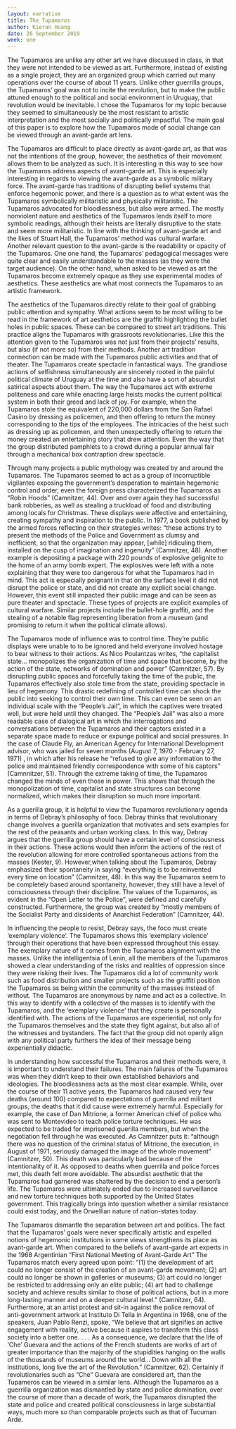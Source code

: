 ```yaml
---
layout: narrative
title: The Tupamaros
author: Kieran Huang
date: 26 September 2019
week: one
---
```


The Tupamaros are unlike any other art we have discussed in class, in that they were not intended to be viewed as art. Furthermore, instead of existing as a single project, they are an organized group which carried out many operations over the course of about 11 years. Unlike other guerrilla groups, the Tupamaros’ goal was not to incite the revolution, but to make the public attuned enough to the political and social environment in Uruguay, that revolution would be inevitable. I chose the Tupamaros for my topic because they seemed to simultaneously be the most resistant to artistic interpretation and the most socially and politically impactful. The main goal of this paper is to explore how the Tupamaros mode of social change can be viewed through an avant-garde art lens.

The Tupamaros are difficult to place directly as avant-garde art, as that was not the intentions of the group, however, the aesthetics of their movement allows them to be analyzed as such. It is interesting in this way to see how the Tupamaros address aspects of avant-garde art. This is especially interesting in regards to viewing the avant-garde as a symbolic military force. The avant-garde has traditions of disrupting belief systems that enforce hegemonic power, and there is a question as to what extent was the Tupamaros symbolically militaristic and physically militaristic. The Tupamaros advocated for bloodlessness, but also were armed. The mostly nonviolent nature and aesthetics of the Tupamaros lends itself to more symbolic readings, although their heists are literally disruptive to the state and seem more militaristic. In line with the thinking of avant-garde art and the likes of Stuart Hall, the Tupamaros’ method was cultural warfare. Another relevant question to the avant-garde is the readability or opacity of the Tupamaros. One one hand, the Tupamaros’ pedagogical messages were quite clear and easily understandable to the masses (as they were the target audience). On the other hand, when asked to be viewed as art the Tupamaros become extremely opaque as they use experimental modes of aesthetics. These aesthetics are what most connects the Tupamaros to an artistic framework.

The aesthetics of the Tupamaros directly relate to their goal of grabbing public attention and sympathy. What actions seem to be most willing to be read in the framework of art aesthetics are the graffiti highlighting the bullet holes in public spaces. These can be compared to street art traditions. This practice aligns the Tupamaros with grassroots revolutionaries. Like this the attention given to the Tupamaros was not just from their projects’ results, but also (if not more so) from their methods. Another art tradition connection can be made with the Tupamaros public activities and that of theater. The Tupamaros create spectacle in fantastical ways. The grandiose actions of selfishness simultaneously are sincerely rooted in the painful political climate of Uruguay at the time and also have a sort of absurdist satirical aspects about them. The way the Tupamaros act with extreme politeness and care while enacting large heists mocks the current political system in both their greed and lack of joy. For example, when the Tupamaros stole the equivalent of 220,000 dollars from the San Rafael Casino by dressing as policemen, and then offering to return the money corresponding to the tips of the employees. The intricacies of the heist such as dressing up as policemen, and then unexpectedly offering to return the money created an entertaining story that drew attention. Even the way that the group distributed pamphlets to a crowd during a popular annual fair through a mechanical box contraption drew spectacle.

Through many projects a public mythology was created by and around the Tupamaros. The Tupamaros seemed to act as a group of incorruptible vigilantes exposing the government’s desperation to maintain hegemonic control and order, even the foreign press characterized the Tupamaros as “Robin Hoods” (Camnitzer, 44). Over and over again they had successful bank robberies, as well as stealing a truckload of food and distributing among locals for Christmas. These displays were affective and entertaining, creating sympathy and inspiration to the public. In 1977, a book published by the armed forces reflecting on their strategies writes: “these actions try to present the methods of the Police and Government as clumsy and inefficient, so that the organization may appear, [while] ridiculing them, installed on the cusp of imagination and ingenuity” (Camnitzer, 48). Another example is depositing a package with 220 pounds of explosive gelignite to the home of an army bomb expert. The explosives were left with a note explaining that they were too dangerous for what the Tupamaros had in mind. This act is especially poignant in that on the surface level it did not disrupt the police or state, and did not create any explicit social change. However, this event still impacted their public image and can be seen as pure theater and spectacle. These types of projects are explicit examples of cultural warfare. Similar projects include the bullet-hole graffiti, and the stealing of a notable flag representing liberation from a museum (and promising to return it when the political climate allows).

The Tupamaros mode of influence was to control time. They’re public displays were unable to to be ignored and held everyone involved hostage to bear witness to their actions. As Nico Poulantzas writes, “the capitalist state… monopolizes the organization of time and space that become, by the action of the state, networks of domination and power” (Camnitzer, 57). By disrupting public spaces and forcefully taking the time of the public, the Tupamaros effectively also stole time from the state, providing spectacle in lieu of hegemony. This drastic redefining of controlled time can shock the public into seeking to control their own time. This can even be seen on an individual scale with the “People’s Jail”, in which the captives were treated well, but were held until they changed. The “People’s Jail” was also a more readable case of dialogical art in which the interrogations and conversations between the Tupamaros and their captors existed in a separate space made to reduce or expunge political and social pressures. In the case of Claude Fly, an American Agency for International Development advisor, who was jailed for seven months (August 7, 1970 - February 27, 1971) , in which after his release he “refused to give any information to the police and maintained friendly correspondence with some of his captors” (Camnnitzer, 51). Through the extreme taking of time, the Tupamaros changed the minds of even those in power. This shows that through the monopolization of time, capitalist and state structures can become normalized, which makes their disruption so much more important.

As a guerilla group, it is helpful to view the Tupamaros revolutionary agenda in terms of Debray’s philosophy of foco. Debray thinks that revolutionary change involves a guerilla organization that motivates and sets examples for the rest of the peasants and urban working class. In this way, Debray argues that the guerilla group should have a certain level of consciousness in their actions. These actions would then inform the actions of the rest of the revolution allowing for more controlled spontaneous actions from the masses (Kester, 9). However,when talking about the Tupamaros, Debray emphasized their spontaneity in saying “everything is to be reinvented every time on location” (Camnitzer, 48). In this way the Tupamaros seem to be completely based around spontaneity, however, they still have a level of consciousness through their discipline. The values of the Tupamaros, as evident in the “Open Letter to the Police”, were defined and carefully constructed. Furthermore, the group was created by “mostly members of the Socialist Party and dissidents of Anarchist Federation” (Camnitzer, 44).

In influencing the people to resist, Debray says, the foco must create ‘exemplary violence’. The Tupamaros shows this ‘exemplary violence’ through their operations that have been expressed throughout this essay. The exemplary nature of it comes from the Tupamaros alignment with the masses. Unlike the intelligentsia of Lenin, all the members of the Tupamaros showed a clear understanding of the risks and realities of oppression since they were risking their lives. The Tupamaros did a lot of community work such as food distribution and smaller projects such as the graffiti position the Tupamaros as being within the community of the masses instead of without. The Tupamaros are anonymous by name and act as a collective. In this way to identify with a collective of the masses is to identify with the Tupamaros, and the ‘exemplary violence’ that they create is personally identified with. The actions of the Tupamaros are experiential, not only for the Tupamaros themselves and the state they fight against, but also all of the witnesses and bystanders. The fact that the group did not openly align with any political party furthers the idea of their message being experientially didactic.

In understanding how successful the Tupamaros and their methods were, it is important to understand their failures. The main failures of the Tupamaros was when they didn’t keep to their own established behaviors and ideologies. The bloodlessness acts as the most clear example. While, over the course of their 11 active years, the Tupamaros had caused very few deaths (around 100) compared to expectations of guerrilla and militant groups, the deaths that it did cause were extremely harmful. Especially for example, the case of Dan Mitrione, a former  American chief of police who was sent to Montevideo to teach police torture techniques. He was expected to be traded for imprisoned guerilla members, but when the negotiation fell through he was executed. As Camnitzer puts it: “although there was no question of the criminal status of Mitrione, the execution, in August of 1971, seriously damaged the image of the whole movement” (Camnitzer, 50). This death was particularly bad because of the intentionality of it. As opposed to deaths when guerrilla and police forces met, this death felt more avoidable. The absurdist aesthetic that the Tupamaros had garnered was shattered by the decision to end a person’s life. The Tupamaros were ultimately ended due to increased surveillance and new torture techniques both supported by the United States government. This tragically brings into question whether a similar resistance could exist today, and the Orwellian nature of nation-states today.

The Tupamaros dismantle the separation between art and politics. The fact that the Tupamaros’ goals were never specifically artistic and expelled notions of hegemonic institutions in some views strengthens its place as avant-garde art. When compared to the beliefs of avant-garde art experts in the 1968 Argentinian “First National Meeting of Avant-Garde Art” The Tupamaros match every agreed upon point: “(1) the development of art could no longer consist of the creation of an avant-garde movement; (2) art could no longer be shown in galleries or museums; (3) art could no longer be restricted to addressing only an elite public; (4) art had to challenge society and achieve results similar to those of political actions, but in a more long-lasting manner and on a deeper cultural level.” (Camnitzer, 64). Furthermore, at an artist protest and sit-in against the police removal of anti-government artwork at Instituto Di Tella in Argentina in 1968, one of the speakers, Juan Pablo Renzi, spoke, “We believe that art signifies an active engagement with reality, active because it aspires to transform this class society into a better one. . . . As a consequence, we declare that the life of ‘Che’ Guevara and the actions of the French students are works of art of greater importance than the majority of the stupidities hanging on the walls of the thousands of museums around the world… Down with all the institutions, long live the art of the Revolution.” (Camnitzer, 62). Certainly if revolutionaries such as “Che” Guevara are considered art, than the Tupameros can be viewed in a similar lens. Although the Tupamaros as a guerrilla organization was dismantled by state and police domination, over the course of more than a decade of work, the Tupamaros disrupted the state and police and created political consciousness in large substantial ways, much more so than comparable projects such as that of Tucuman Arde.
